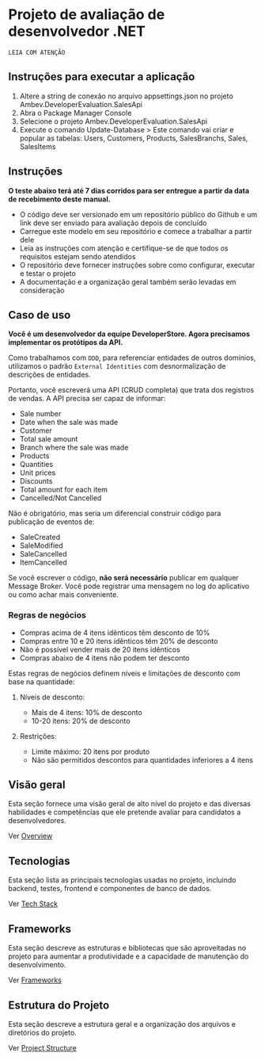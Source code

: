 # Projeto de avaliação de desenvolvedor .NET

`LEIA COM ATENÇÃO`

## Instruções para executar a aplicação
1) Altere a string de conexão no arquivo appsettings.json no projeto Ambev.DeveloperEvaluation.SalesApi
1) Abra o Package Manager Console 
2) Selecione o projeto Ambev.DeveloperEvaluation.SalesApi
3) Execute o comando Update-Database > Este comando vai criar e popular as tabelas: 
   Users, Customers, Products, SalesBranchs, Sales, SalesItems



## Instruções
**O teste abaixo terá até 7 dias corridos para ser entregue a partir da data de recebimento deste manual.**

- O código deve ser versionado em um repositório público do Github e um link deve ser enviado para avaliação depois de concluído
- Carregue este modelo em seu repositório e comece a trabalhar a partir dele
- Leia as instruções com atenção e certifique-se de que todos os requisitos estejam sendo atendidos
- O repositório deve fornecer instruções sobre como configurar, executar e testar o projeto
- A documentação e a organização geral também serão levadas em consideração

## Caso de uso
**Você é um desenvolvedor da equipe DeveloperStore. Agora precisamos implementar os protótipos da API.**

Como trabalhamos com `DDD`, para referenciar entidades de outros domínios, utilizamos o padrão `External Identities` com desnormalização de descrições de entidades.

Portanto, você escreverá uma API (CRUD completa) que trata dos registros de vendas. A API precisa ser capaz de informar:

* Sale number
* Date when the sale was made
* Customer
* Total sale amount
* Branch where the sale was made
* Products
* Quantities
* Unit prices
* Discounts
* Total amount for each item
* Cancelled/Not Cancelled

Não é obrigatório, mas seria um diferencial construir código para publicação de eventos de:
* SaleCreated
* SaleModified
* SaleCancelled
* ItemCancelled

Se você escrever o código, **não será necessário** publicar em qualquer Message Broker. Você pode registrar uma mensagem no log do aplicativo ou como achar mais conveniente.

### Regras de negócios

* Compras acima de 4 itens idênticos têm desconto de 10%
* Compras entre 10 e 20 itens idênticos têm 20% de desconto
* Não é possível vender mais de 20 itens idênticos
* Compras abaixo de 4 itens não podem ter desconto


Estas regras de negócios definem níveis e limitações de desconto com base na quantidade:

1. Níveis de desconto:
   - Mais de 4 itens: 10% de desconto
   - 10-20 itens: 20% de desconto

2. Restrições:
   - Limite máximo: 20 itens por produto
   - Não são permitidos descontos para quantidades inferiores a 4 itens

## Visão geral
Esta seção fornece uma visão geral de alto nível do projeto e das diversas habilidades e competências que ele pretende avaliar para candidatos a desenvolvedores.

Ver [Overview](/.doc/overview.md)

## Tecnologias
Esta seção lista as principais tecnologias usadas no projeto, incluindo backend, testes, frontend e componentes de banco de dados.

Ver [Tech Stack](/.doc/tech-stack.md)

## Frameworks
Esta seção descreve as estruturas e bibliotecas que são aproveitadas no projeto para aumentar a produtividade e a capacidade de manutenção do desenvolvimento.

Ver [Frameworks](/.doc/frameworks.md)

<!-- 
## Estrutura APIs
Esta seção inclui links para a documentação detalhada dos diferentes recursos da API:
- [API General](./docs/general-api.md)
- [Products API](/.doc/products-api.md)
- [Carts API](/.doc/carts-api.md)
- [Users API](/.doc/users-api.md)
- [Auth API](/.doc/auth-api.md)
-->

## Estrutura do Projeto
Esta seção descreve a estrutura geral e a organização dos arquivos e diretórios do projeto.

Ver [Project Structure](/.doc/project-structure.md)